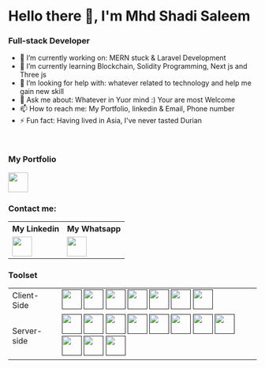 # Hello there 👋, I'm Mhd Shadi Saleem

### Full-stack Developer

- 🔭 I’m currently working on: MERN stuck & Laravel Development 
- 🌱 I’m currently learning Blockchain, Solidity Programming, Next js and Three js
- 🤔 I’m looking for help with: whatever related to technology and help me gain new skill
- 💬 Ask me about: Whatever in Yuor mind :) Your are most Welcome  
- 📫 How to reach me: My Portfolio, linkedin & Email, Phone number
- ⚡ Fun fact: Having lived in Asia,  I've never tasted Durian

<br/>

### My Portfolio

<a href="https://shadi.diphant.com/"><img src="https://www.vectorlogo.zone/logos/google_chrome/google_chrome-icon.svg" width="40" height="40"/></a>



### Contact me:


<table>
    <tr>
        <th>My Linkedin</th>
        <th>My Whatsapp</th>
    </tr>
    <tr>
        <td>
            <a href="https://www.linkedin.com/in/mhd-shadi-saleem-443103a3/">
                <img src="https://www.vectorlogo.zone/logos/linkedin/linkedin-icon.svg" width="40" height="40"/></a>
        </td>
        <td>
            <a href="https://wa.me/60182815896?text=Hey, "><img src="https://www.vectorlogo.zone/logos/whatsapp/whatsapp-tile.svg" width="40" height="40"/></a>
        </td>
    </tr>
</table>



### Toolset

<table>
    <tr>
        <td>Client-Side</td>
        <td>
            <a href=""><img src="https://www.vectorlogo.zone/logos/w3_html5/w3_html5-icon.svg" width="40" height="40"/></a>            
            <a href=""><img src="https://www.vectorlogo.zone/logos/tailwindcss/tailwindcss-icon.svg" width="40" height="40"/></a>            
            <a href=""><img src="https://www.vectorlogo.zone/logos/reactjs/reactjs-ar21.svg" width="40" height="40"/></a>            
            <a href=""><img src="https://www.vectorlogo.zone/logos/typescriptlang/typescriptlang-ar21.svg" width="40" height="40"/></a>            
            <a href=""><img src="https://www.vectorlogo.zone/logos/vuejs/vuejs-icon.svg" width="40" height="40"/></a>            
            <a href=""><img src="https://www.vectorlogo.zone/logos/angular/angular-ar21.svg" width="40" height="40"/></a>            
            <a href=""><img src="https://www.vectorlogo.zone/logos/flutterio/flutterio-ar21.svg" width="40" height="40"/></a>
            <!-- <a href=""><img src=""/></a>
            <a href=""><img src=""/></a> -->
        </td>
    </tr>
    <tr>
        <td>Server-side</td>
        <td>
            <a href=""><img src="https://www.vectorlogo.zone/logos/php/php-ar21.svg" width="40" height="40"/></a>
            <a href=""><img src="https://www.vectorlogo.zone/logos/java/java-ar21.svg" width="40" height="40"/></a>
            <a href=""><img src="https://www.vectorlogo.zone/logos/dartlang/dartlang-icon.svg" width="40" height="40"/></a>
            <a href=""><img src="https://www.vectorlogo.zone/logos/nodejs/nodejs-icon.svg" width="40" height="40"/></a>            
            <a href=""><img src="https://www.vectorlogo.zone/logos/mysql/mysql-official.svg" width="40" height="40"/></a>            
            <a href=""><img src="https://www.vectorlogo.zone/logos/wordpress/wordpress-ar21.svg" width="40" height="40"/></a>
            <a href=""><img src="https://www.vectorlogo.zone/logos/joomla/joomla-icon.svg" width="40" height="40"/></a>
            <a href=""><img src="https://www.vectorlogo.zone/logos/laravel/laravel-ar21.svg" width="40" height="40"/></a>            
            <a href=""><img src="https://www.vectorlogo.zone/logos/expressjs/expressjs-icon.svg" width="40" height="40"/></a>
            <a href=""><img src="https://www.vectorlogo.zone/logos/ibm/ibm-ar21.svg" width="40" height="40"/></a>
            <a href=""><img src="https://www.vectorlogo.zone/logos/docker/docker-ar21.svg" width="40" height="40"/></a>
        </td>
    </tr>
    
</table>
